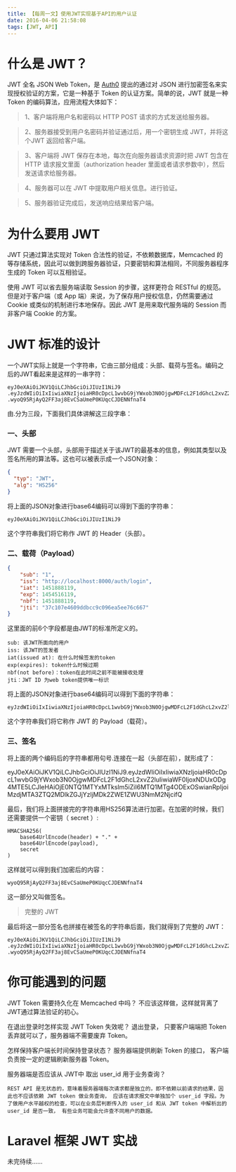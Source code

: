 ```yaml
---
title: 【每周一文】使用JWT实现基于API的用户认证
date: 2016-04-06 21:58:08
tags: [JWT, API]
---
```


# 什么是 JWT？

JWT 全名 JSON Web Token，是 [Auth0](https://auth0.com/) 提出的通过对 JSON 进行加密签名来实现授权验证的方案，它是一种基于 Token 的认证方案。简单的说，JWT 就是一种 Token 的编码算法，应用流程大体如下：

> 1、客户端将用户名和密码以 HTTP POST 请求的方式发送给服务器。

> 2、服务器接受到用户名密码并验证通过后，用一个密钥生成 JWT，并将这个JWT 返回给客户端。

> 3、客户端将 JWT 保存在本地，每次在向服务器请求资源时把 JWT 包含在  HTTP 请求报文里面（authorization header 里面或者请求参数中），然后发送请求给服务器。

> 4、服务器可以在 JWT 中提取用户相关信息。进行验证。

> 5、服务器验证完成后，发送响应结果给客户端。

<!-- more --> 

# 为什么要用 JWT

JWT 只通过算法实现对 Token 合法性的验证，不依赖数据库，Memcached 的等存储系统，因此可以做到跨服务器验证，只要密钥和算法相同，不同服务器程序生成的 Token 可以互相验证。

使用 JWT 可以省去服务端读取 Session 的步骤，这样更符合 RESTful 的规范。但是对于客户端（或 App 端）来说，为了保存用户授权信息，仍然需要通过 Cookie 或类似的机制进行本地保存。因此 JWT 是用来取代服务端的 Session 而非客户端 Cookie 的方案。

# JWT 标准的设计

一个JWT实际上就是一个字符串，它由三部分组成：头部、载荷与签名。编码之后的JWT看起来是这样的一串字符：

    eyJ0eXAiOiJKV1QiLCJhbGciOiJIUzI1NiJ9
    .eyJzdWIiOiIxIiwiaXNzIjoiaHR0cDpcL1wvbG9jYWxob3N0OjgwMDFcL2F1dGhcL2xvZ2luIiwiaWF0IjoxNDUxODg4MTE5LCJleHAiOjE0NTQ1MTYxMTksIm5iZiI6MTQ1MTg4ODExOSwianRpIjoiMzdjMTA3ZTQ2MDlkZGJjYzljMDk2ZWE1ZWU3NmM2NjcifQ
    .wyoQ95RjAyQ2FF3aj8EvCSaUmeP0KUqcCJDENNfnaT4  

由.分为三段，下面我们具体讲解这三段字串：



### 一、头部

JWT 需要一个头部，头部用于描述关于该JWT的最基本的信息，例如其类型以及签名所用的算法等。这也可以被表示成一个JSON对象：

```json
{
  "typ": "JWT",
  "alg": "HS256"
}
```

将上面的JSON对象进行base64编码可以得到下面的字符串：

    eyJ0eXAiOiJKV1QiLCJhbGciOiJIUzI1NiJ9

这个字符串我们将它称作 JWT 的 Header（头部）。

### 二、载荷（Payload）

```json
{
    "sub": "1",
    "iss": "http://localhost:8000/auth/login",
    "iat": 1451888119,
    "exp": 1454516119,
    "nbf": 1451888119,
    "jti": "37c107e4609ddbcc9c096ea5ee76c667"
}
```
这里面的前6个字段都是由JWT的标准所定义的。

    sub: 该JWT所面向的用户
    iss: 该JWT的签发者
    iat(issued at): 在什么时候签发的token
    exp(expires): token什么时候过期
    nbf(not before)：token在此时间之前不能被接收处理
    jti：JWT ID 为web token提供唯一标识

将上面的JSON对象进行base64编码可以得到下面的字符串：

    eyJzdWIiOiIxIiwiaXNzIjoiaHR0cDpcL1wvbG9jYWxob3N0OjgwMDFcL2F1dGhcL2xvZ2luIiwiaWF0IjoxNDUxODg4MTE5LCJleHAiOjE0NTQ1MTYxMTksIm5iZiI6MTQ1MTg4ODExOSwianRpIjoiMzdjMTA3ZTQ2MDlkZGJjYzljMDk2ZWE1ZWU3NmM2NjcifQ

这个字符串我们将它称作 JWT 的 Payload（载荷）。

### 三、签名

将上面的两个编码后的字符串都用句号.连接在一起（头部在前），就形成了：

eyJ0eXAiOiJKV1QiLCJhbGciOiJIUzI1NiJ9.eyJzdWIiOiIxIiwiaXNzIjoiaHR0cDpcL1wvbG9jYWxob3N0OjgwMDFcL2F1dGhcL2xvZ2luIiwiaWF0IjoxNDUxODg4MTE5LCJleHAiOjE0NTQ1MTYxMTksIm5iZiI6MTQ1MTg4ODExOSwianRpIjoiMzdjMTA3ZTQ2MDlkZGJjYzljMDk2ZWE1ZWU3NmM2NjcifQ

最后，我们将上面拼接完的字符串用HS256算法进行加密。在加密的时候，我们还需要提供一个密钥（ secret ）:

    HMACSHA256(
        base64UrlEncode(header) + "." +
        base64UrlEncode(payload),
        secret
    )

这样就可以得到我们加密后的内容：

    wyoQ95RjAyQ2FF3aj8EvCSaUmeP0KUqcCJDENNfnaT4

这一部分又叫做签名。
 
> 完整的 JWT

最后将这一部分签名也拼接在被签名的字符串后面，我们就得到了完整的 JWT：

    eyJ0eXAiOiJKV1QiLCJhbGciOiJIUzI1NiJ9
    .eyJzdWIiOiIxIiwiaXNzIjoiaHR0cDpcL1wvbG9jYWxob3N0OjgwMDFcL2F1dGhcL2xvZ2luIiwiaWF0IjoxNDUxODg4MTE5LCJleHAiOjE0NTQ1MTYxMTksIm5iZiI6MTQ1MTg4ODExOSwianRpIjoiMzdjMTA3ZTQ2MDlkZGJjYzljMDk2ZWE1ZWU3NmM2NjcifQ
    .wyoQ95RjAyQ2FF3aj8EvCSaUmeP0KUqcCJDENNfnaT4

# 你可能遇到的问题


JWT Token 需要持久化在 Memcached 中吗？
    不应该这样做，这样就背离了JWT通过算法验证的初心。

在退出登录时怎样实现 JWT Token 失效呢？
    退出登录， 只要客户端端把 Token 丢弃就可以了，服务器端不需要废弃 Token。

怎样保持客户端长时间保持登录状态？
    服务器端提供刷新 Token 的接口， 客户端负责按一定的逻辑刷新服务器 Token。

服务器端是否应该从 JWT中 取出 user_id 用于业务查询？

    REST API 是无状态的，意味着服务器端每次请求都是独立的，即不依赖以前请求的结果，因此也不应该依赖 JWT token 做业务查询， 应该在请求报文中单独加个 user_id 字段。为了做用户水平越权的检查，可以在业务层判断传入的 user_id 和从 JWT token 中解析出的 user_id 是否一致， 有些业务可能会允许查不同用户的数据。


# Laravel 框架 JWT 实战

未完待续……










